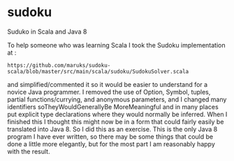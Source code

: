 sudoku
======

Suduko in Scala and Java 8

To help someone who was learning Scala I took the Sudoku implementation at :

    https://github.com/maruks/sudoku-scala/blob/master/src/main/scala/sudoku/SudokuSolver.scala

and simplified/commented it so it would be easier to understand for a novice Java programmer. I removed the use of Option, Symbol, tuples, partial functions/currying, and anonymous parameters, and I changed many identifiers soTheyWouldGenerallyBe MoreMeaningful and in many places put explicit type declarations where they would normally be inferred.
When I finished this I thought this might now be in a form that could fairly easily be translated into Java 8. So I did this as an exercise. This is the only Java 8 program I have ever written, so there may be some things that could be done a little more elegantly, but for the most part I am reasonably happy with the result.
